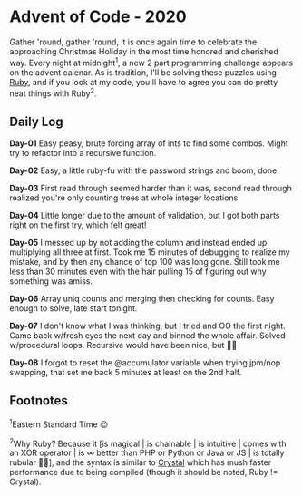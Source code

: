 # Advent of Code - 2020
Gather 'round, gather 'round, it is once again time to celebrate the approaching Christmas Holiday in the most time honored and cherished way. Every night at midnight<sup>1</sup>, a new 2 part programming challenge appears on the advent calenar. As is tradition, I'll be solving these puzzles using [Ruby](https://www.ruby-lang.org/en/), and if you look at my code, you'll have to agree you can do pretty neat things with Ruby<sup>2</sup>.

## Daily Log
**Day-01**
Easy peasy, brute forcing array of ints to find some combos. Might try to refactor into a recursive function.

**Day-02**
Easy, a little ruby-fu with the password strings and boom, done.

**Day-03**
First read through seemed harder than it was, second read through realized you're only counting trees at whole integer locations.

**Day-04**
Little longer due to the amount of validation, but I got both parts right on the first try, which felt great!

**Day-05**
I messed up by not adding the column and instead ended up multiplying all three at first. Took me 15 minutes of debugging to realize my mistake, and by then any chance of top 100 was long gone. Still took me less than 30 minutes even with the hair pulling 15 of figuring out why something was amiss.

**Day-06**
Array uniq counts and merging then checking for counts. Easy enough to solve, late start tonight.

**Day-07**
I don't know what I was thinking, but I tried and OO the first night. Came back w/fresh eyes the next day and binned the whole affair. Solved w/procedural loops. Recursive would have been nice, but 🤷‍♂️

**Day-08**
I forgot to reset the @accumulator variable when trying jpm/nop swapping, that set me back 5 minutes at least on the 2nd half.

## Footnotes

<sup>1</sup>Eastern Standard Time 😉

<sup>2</sup>Why Ruby? Because it [is magical | is chainable | is intuitive | comes with an XOR operator | is ∞ better than PHP or Python or Java or JS | is totally rubular 🏄‍♂️], and the syntax is similar to [Crystal](https://crystal-lang.org/) which has mush faster performance due to being compiled (though it should be noted, Ruby != Crystal).
